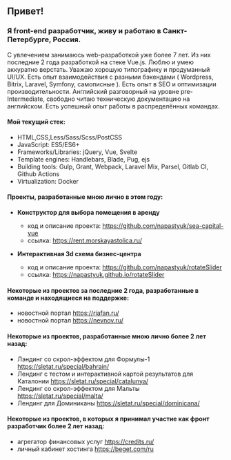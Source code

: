 ## Привет!
### Я front-end разработчик, живу и работаю в Санкт-Петербурге, Россия.
C увлечением занимаюсь web-разработкой уже более 7 лет. Из них последние 2 года разработкой на стеке Vue.js. Люблю и умею аккуратно верстать. Уважаю хорошую типографику и продуманный UI/UX. Есть опыт взаимодействия с разными бэкендами ( Wordpress, Bitrix, Laravel, Symfony, самописные ). Есть опыт в SEO и оптимизации производительности. Английский разговорный на уровне pre-Intermediate, свободно читаю техническую документацию на английском. Есть успешный опыт работы в распределённых командах.  


#### Мой текущий стек:
- HTML,CSS,Less/Sass/Scss/PostCSS
- JavaScript: ES5/ES6+ 
- Frameworks/Libraries: jQuery, Vue, Svelte
- Template engines: Handlebars, Blade, Pug, ejs
- Building tools: Gulp, Grant, Webpack, Laravel Mix, Parsel, Gitlab CI, Github Actions
- Virtualization: Docker


#### Проекты, разработанные мною лично в этом году:

- **Конструктор для выбора помещения в аренду**
  - код и описание проекта: https://github.com/napastyuk/sea-capital-vue
  - ссылка: https://rent.morskayastolica.ru/ 
  
- **Интерактивная 3d схема бизнес-центра**
  - код и описание проекта: https://github.com/napastyuk/rotateSlider
  - ссылка: https://napastyuk.github.io/rotateSlider


#### Некоторые из проектов за последние 2 года, разработанные в команде и находящиеся на поддержке:
- новостной портал https://riafan.ru/
- новостной портал https://nevnov.ru/ 

#### Некоторые из проектов, разработанные мною лично более 2 лет назад:
- Лэндинг со скрол-эффектом для Формулы-1 https://sletat.ru/special/bahrain/
- Лендинг с тестом и интерактивной картой результатов для Каталонии https://sletat.ru/special/catalunya/
- Лендинг со скрол-эффектом для Мальты https://sletat.ru/special/malta/
- Лендинг для Доминиканы https://sletat.ru/special/dominicana/

#### Некоторые из проектов, в которых я принимал участие как фронт разработчик более 2 лет назад:
- агрегатор финансовых услуг https://credits.ru/
- личный кабинет хостинга https://beget.com/ru
